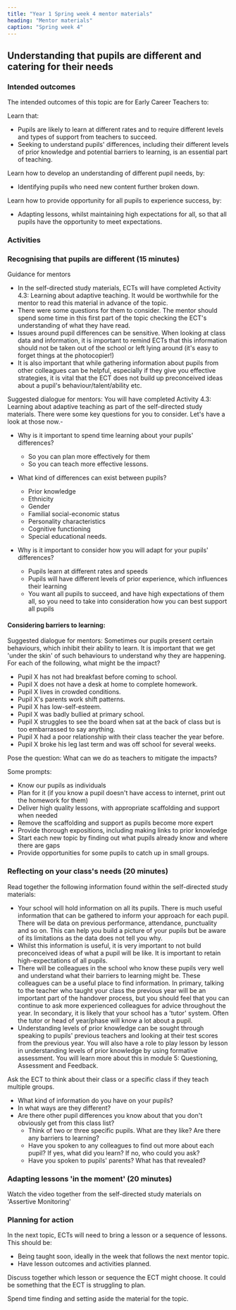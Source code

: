```yaml
---
title: "Year 1 Spring week 4 mentor materials"
heading: "Mentor materials"
caption: "Spring week 4"
---
```


## Understanding that pupils are different and catering for their needs

### Intended outcomes

The intended outcomes of this topic are for Early Career Teachers to:

Learn that:

- Pupils are likely to learn at different rates and to require different levels and types of support from teachers to succeed.
- Seeking to understand pupils' differences, including their different levels of prior knowledge and potential barriers to learning, is an essential part of teaching.

Learn how to develop an understanding of different pupil needs, by:

- Identifying pupils who need new content further broken down.

Learn how to provide opportunity for all pupils to experience success, by:

- Adapting lessons, whilst maintaining high expectations for all, so that all pupils have the opportunity to meet expectations.

### Activities

### Recognising that pupils are different (15 minutes)

Guidance for mentors

- In the self-directed study materials, ECTs will have completed Activity 4.3: Learning about adaptive teaching. It would be worthwhile for the mentor to read this material in advance of the topic.
- There were some questions for them to consider. The mentor should spend some time in this first part of the topic checking the ECT's understanding of what they have read.
- Issues around pupil differences can be sensitive. When looking at class data and information, it is important to remind ECTs that this information should not be taken out of the school or left lying around (it's easy to forget things at the photocopier!)
- It is also important that while gathering information about pupils from other colleagues can be helpful, especially if they give you effective strategies, it is vital that the ECT does not build up preconceived ideas about a pupil's behaviour/talent/ability etc.

Suggested dialogue for mentors: You will have completed Activity 4.3: Learning about adaptive teaching as part of the self-directed study materials. There were some key questions for you to consider. Let's have a look at those now.-

- Why is it important to spend time learning about your pupils' differences?

  - So you can plan more effectively for them
  - So you can teach more effective lessons.

- What kind of differences can exist between pupils?

  - Prior knowledge
  - Ethnicity
  - Gender
  - Familial social-economic status
  - Personality characteristics
  - Cognitive functioning
  - Special educational needs.

- Why is it important to consider how you will adapt for your pupils' differences?

  - Pupils learn at different rates and speeds
  - Pupils will have different levels of prior experience, which influences their learning
  - You want all pupils to succeed, and have high expectations of them all, so you need to take into consideration how you can best support all pupils

#### Considering barriers to learning:

Suggested dialogue for mentors: Sometimes our pupils present certain behaviours, which inhibit their ability to learn. It is important that we get 'under the skin' of such behaviours to understand why they are happening. For each of the following, what might be the impact?

- Pupil X has not had breakfast before coming to school.
- Pupil X does not have a desk at home to complete homework.
- Pupil X lives in crowded conditions.
- Pupil X's parents work shift patterns.
- Pupil X has low-self-esteem.
- Pupil X was badly bullied at primary school.
- Pupil X struggles to see the board when sat at the back of class but is too embarrassed to say anything.
- Pupil X had a poor relationship with their class teacher the year before.
- Pupil X broke his leg last term and was off school for several weeks.

Pose the question: What can we do as teachers to mitigate the impacts?

Some prompts:

- Know our pupils as individuals
- Plan for it (if you know a pupil doesn't have access to internet, print out the homework for them)
- Deliver high quality lessons, with appropriate scaffolding and support when needed
- Remove the scaffolding and support as pupils become more expert
- Provide thorough expositions, including making links to prior knowledge
- Start each new topic by finding out what pupils already know and where there are gaps
- Provide opportunities for some pupils to catch up in small groups.

### Reflecting on your class's needs (20 minutes)

Read together the following information found within the self-directed study materials:

- Your school will hold information on all its pupils. There is much useful information that can be gathered to inform your approach for each pupil. There will be data on previous performance, attendance, punctuality and so on. This can help you build a picture of your pupils but be aware of its limitations as the data does not tell you why.
- Whilst this information is useful, it is very important to not build preconceived ideas of what a pupil will be like. It is important to retain high-expectations of all pupils.
- There will be colleagues in the school who know these pupils very well and understand what their barriers to learning might be. These colleagues can be a useful place to find information. In primary, talking to the teacher who taught your class the previous year will be an important part of the handover process, but you should feel that you can continue to ask more experienced colleagues for advice throughout the year. In secondary, it is likely that your school has a 'tutor' system. Often the tutor or head of year/phase will know a lot about a pupil.
- Understanding levels of prior knowledge can be sought through speaking to pupils' previous teachers and looking at their test scores from the previous year. You will also have a role to play lesson by lesson in understanding levels of prior knowledge by using formative assessment. You will learn more about this in module 5: Questioning, Assessment and Feedback.

Ask the ECT to think about their class or a specific class if they teach multiple groups.

- What kind of information do you have on your pupils?
- In what ways are they different?
- Are there other pupil differences you know about that you don't obviously get from this class list?
  - Think of two or three specific pupils. What are they like? Are there any barriers to learning?
  - Have you spoken to any colleagues to find out more about each pupil? If yes, what did you learn? If no, who could you ask?
  - Have you spoken to pupils' parents? What has that revealed?

### Adapting lessons 'in the moment' (20 minutes)

Watch the video together from the self-directed study materials on 'Assertive Monitoring'

### Planning for action

In the next topic, ECTs will need to bring a lesson or a sequence of lessons. This should be:

- Being taught soon, ideally in the week that follows the next mentor topic.
- Have lesson outcomes and activities planned.

Discuss together which lesson or sequence the ECT might choose. It could be something that the ECT is struggling to plan.

Spend time finding and setting aside the material for the topic.
